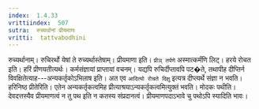 ```yaml
---
index:  1.4.33
vrittiindex:  507
sutra:  रुच्यर्थानां प्रीयमाणः
vritti:  tattvabodhini 
---
```


रुच्यर्थानाम्। रुचिरर्थो येषां ते रुच्यर्थास्तेषाम्। प्रीयमाणा इति। `प्रीञ् तर्पणे` अस्मात्कर्मंणि लिट्। हरये रोचत इति। हरिं प्रीणयतीत्यर्थः। कर्मसंज्ञायां प्राप्तायां वचनम्। यद्यपि रुचिर्दीप्तावपि पट�ते, तथापीह दीप्तिर्न विवक्षितेत्याह---अन्यकर्तृकोऽभिलाष इति। अत एव `आदित्यो रोचते दिक्षु` इत्यत्र दीप्त्यर्थे संज्ञा न भवति। हरिनिष्ठ प्रीतेरिति। एतेन अन्यकर्तृकत्वमिह प्रीत्याश्रयाऽन्यकर्तृकत्वमित्युक्तं भवति। मोदकः पथीति। देवदत्तस्यैव प्रीयमाणत्वं न तु पथ इति न कतस्य संप्रदानत्वं। प्रीयमाणपदाऽभावे चु पथोऽपि स्यादिति भावः।

